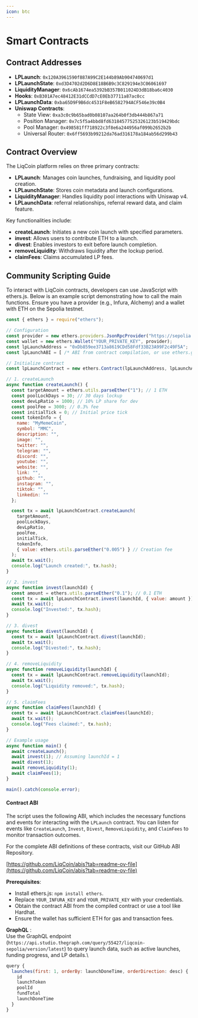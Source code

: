 ```yaml
---
icon: btc
---
```


# Smart Contracts

## Contract Addresses

* **LPLaunch**: `0x120A3961590f887A99C2E144b89Ab904740697d1`
* **LPLaunchState**: `0xd3D4702d2D6D8E18B6B9c3C829194e3C06061697`
* **LiquidityManager**: `0x6cAb1674ea5392bB357B011024D3dB18ba6c4030`
* **Hooks**: `0xB301A7ec48412E31dCCdD7cE0Eb37711a87ac0cc`
* **LPLaunchData**: `0xba65D9F9B6dc4531F8eB6582794ACF546e39c0B4`
* **Uniswap Contracts**:
  * State View: `0xa3c0c9b65bad0b08107aa264b0f3db444b867a71`
  * Position Manager: `0x7c5f5a4bbd8fd63184577525326123b519429bdc`
  * Pool Manager: `0x498581ff718922c3f8e6a244956af099b2652b2b`
  * Universal Router: `0x6ff5693b99212da76ad316178a184ab56d299b43`

## Contract Overview

The LiqCoin platform relies on three primary contracts:

* **LPLaunch**: Manages coin launches, fundraising, and liquidity pool creation.
* **LPLaunchState**: Stores coin metadata and launch configurations.
* **LiquidityManager**: Handles liquidity pool interactions with Uniswap v4.
* **LPLaunchData**: referral relationships, referral reward data, and claim feature.

Key functionalities include:

* **createLaunch**: Initiates a new coin launch with specified parameters.
* **invest**: Allows users to contribute ETH to a launch.
* **divest**: Enables investors to exit before launch completion.
* **removeLiquidity**: Withdraws liquidity after the lockup period.
* **claimFees**: Claims accumulated LP fees.

## Community Scripting Guide

To interact with LiqCoin contracts, developers can use JavaScript with ethers.js. Below is an example script demonstrating how to call the main functions. Ensure you have a provider (e.g., Infura, Alchemy) and a wallet with ETH on the Sepolia testnet.

```javascript
const { ethers } = require("ethers");

// Configuration
const provider = new ethers.providers.JsonRpcProvider("https://sepolia.infura.io/v3/YOUR_INFURA_KEY");
const wallet = new ethers.Wallet("YOUR_PRIVATE_KEY", provider);
const lpLaunchAddress = "0xDb859ee3713a8619CDd58Fdf33B23A99F2c49F5A";
const lpLaunchABI = [ /* ABI from contract compilation, or use ethers.getContractAt */ ];

// Initialize contract
const lpLaunchContract = new ethers.Contract(lpLaunchAddress, lpLaunchABI, wallet);

// 1. createLaunch
async function createLaunch() {
  const targetAmount = ethers.utils.parseEther("1"); // 1 ETH
  const poolLockDays = 30; // 30 days lockup
  const devLpRatio = 1000; // 10% LP share for dev
  const poolFee = 3000; // 0.3% fee
  const initialTick = 0; // Initial price tick
  const tokenInfo = {
    name: "MyMemeCoin",
    symbol: "MMC",
    description: "",
    image: "",
    twitter: "",
    telegram: "",
    discord: "",
    youtube: "",
    website: "",
    link: "",
    github: "",
    instagram: "",
    tiktok: "",
    linkedin: ""
  };

  const tx = await lpLaunchContract.createLaunch(
    targetAmount,
    poolLockDays,
    devLpRatio,
    poolFee,
    initialTick,
    tokenInfo,
    { value: ethers.utils.parseEther("0.005") } // Creation fee
  );
  await tx.wait();
  console.log("Launch created:", tx.hash);
}

// 2. invest
async function invest(launchId) {
  const amount = ethers.utils.parseEther("0.1"); // 0.1 ETH
  const tx = await lpLaunchContract.invest(launchId, { value: amount });
  await tx.wait();
  console.log("Invested:", tx.hash);
}

// 3. divest
async function divest(launchId) {
  const tx = await lpLaunchContract.divest(launchId);
  await tx.wait();
  console.log("Divested:", tx.hash);
}

// 4. removeLiquidity
async function removeLiquidity(launchId) {
  const tx = await lpLaunchContract.removeLiquidity(launchId);
  await tx.wait();
  console.log("Liquidity removed:", tx.hash);
}

// 5. claimFees
async function claimFees(launchId) {
  const tx = await lpLaunchContract.claimFees(launchId);
  await tx.wait();
  console.log("Fees claimed:", tx.hash);
}

// Example usage
async function main() {
  await createLaunch();
  await invest(1); // Assuming launchId = 1
  await divest(1);
  await removeLiquidity(1);
  await claimFees(1);
}

main().catch(console.error);
```

#### Contract ABI

The script uses the following ABI, which includes the necessary functions and events for interacting with the `LPLaunch` contract. You can listen for events like `CreateLaunch`, `Invest`, `Divest`, `RemoveLiquidity`, and `ClaimFees` to monitor transaction outcomes.

For the complete ABI definitions of these contracts, visit our GitHub ABI Repository.

[https://github.com/LiqCoin/abis?tab=readme-ov-file](https://github.com/LiqCoin/abis?tab=readme-ov-file)

**Prerequisites**:

* Install ethers.js: `npm install ethers`.
* Replace `YOUR_INFURA_KEY` and `YOUR_PRIVATE_KEY` with your credentials.
* Obtain the contract ABI from the compiled contract or use a tool like Hardhat.
* Ensure the wallet has sufficient ETH for gas and transaction fees.

**GraphQL** : \
Use the GraphQL endpoint (`https://api.studio.thegraph.com/query/55427/liqcoin-sepolia/version/latest`) to query launch data, such as active launches, funding progress, and LP details.\


```javascript
query {
  launches(first: 1, orderBy: launchDoneTime, orderDirection: desc) {
    id
    launchToken
    poolId
    fundTotal
    launchDoneTime
  }
}
```
